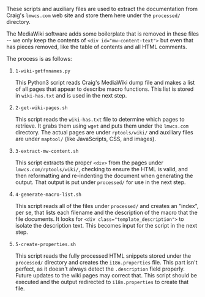 These scripts and auxiliary files are used to extract the documentation
from Craig's `lmwcs.com` web site and store them here under the
`processed/` directory.

The MediaWiki software adds some boilerplate that is removed in these
files -- we only keep the contents of `<div id="mw-content-text">` but
even that has pieces removed, like the table of contents and all
HTML comments.

The process is as follows:

1.  `1-wiki-getfnnames.py`

    This Python3 script reads Craig's MediaWiki dump file and makes a
    list of all pages that appear to describe macro functions.  This
    list is stored in `wiki-has.txt` and is used in the next step.

1.  `2-get-wiki-pages.sh`

    This script reads the `wiki-has.txt` file to determine which pages
    to retrieve.  It grabs them using `wget` and puts them under the
    `lmwcs.com` directory.  The actual pages are under `rptools/wiki/`
    and auxiliary files are under `maptool/` (like JavaScripts, CSS, and
    images).

1.  `3-extract-mw-content.sh`

    This script extracts the proper `<div>` from the pages under
    `lmwcs.com/rptools/wiki/`, checking to ensure the HTML is valid,
    and then reformatting and re-indenting the document when
    generating the output.  That output is put under `processed/` for
    use in the next step.

1.  `4-generate-macro-list.sh`

    This script reads all of the files under `processed/` and creates an
    "index", per se, that lists each filename and the description of the
    macro that the file documents.  It looks for `<div
    class="template_description">` to isolate the description text.
    This becomes input for the script in the next step.

1.  `5-create-properties.sh`

    This script reads the fully processed HTML snippets stored under the
    `processed/` directory and creates the `i18n.properties` file.  This
    part isn't perfect, as it doesn't always detect the `.description`
    field properly.  Future updates to the wiki pages may correct that.
    This script should be executed and the output redirected to
    `i18n.properties` to create that file.
